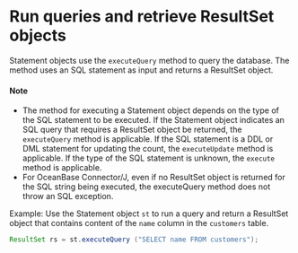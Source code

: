 # Run queries and retrieve ResultSet objects
Statement objects use the `executeQuery` method to query the database. The method uses an SQL statement as input and returns a ResultSet object. 

<main id="notice" type='explain'>
    <h4>Note</h4>
    <ul>
    <li>The method for executing a Statement object depends on the type of the SQL statement to be executed. If the Statement object indicates an SQL query that requires a ResultSet object be returned, the <code>executeQuery</code> method is applicable. If the SQL statement is a DDL or DML statement for updating the count, the <code>executeUpdate</code> method is applicable.  If the type of the SQL statement is unknown, the <code>execute</code> method is applicable. </li>
    <li>For OceanBase Connector/J, even if no ResultSet object is returned for the SQL string being executed, the executeQuery method does not throw an SQL exception. </li>
    </ul>
</main>


Example: Use the Statement object `st` to run a query and return a ResultSet object that contains content of the `name` column in the `customers` table. 

```java
ResultSet rs = st.executeQuery ("SELECT name FROM customers");
```
